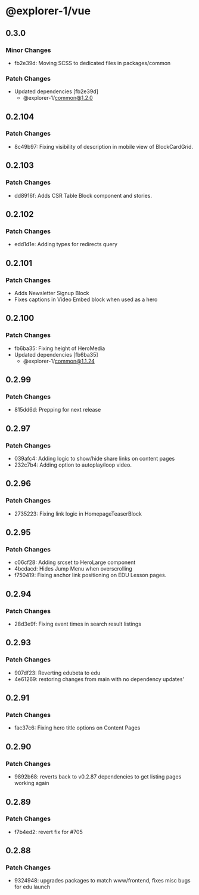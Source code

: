 # @explorer-1/vue

## 0.3.0

### Minor Changes

- fb2e39d: Moving SCSS to dedicated files in packages/common

### Patch Changes

- Updated dependencies [fb2e39d]
  - @explorer-1/common@1.2.0

## 0.2.104

### Patch Changes

- 8c49b97: Fixing visibility of description in mobile view of BlockCardGrid.

## 0.2.103

### Patch Changes

- dd8916f: Adds CSR Table Block component and stories.

## 0.2.102

### Patch Changes

- edd1d1e: Adding types for redirects query

## 0.2.101

### Patch Changes

- Adds Newsletter Signup Block
- Fixes captions in Video Embed block when used as a hero

## 0.2.100

### Patch Changes

- fb6ba35: Fixing height of HeroMedia
- Updated dependencies [fb6ba35]
  - @explorer-1/common@1.1.24

## 0.2.99

### Patch Changes

- 815dd6d: Prepping for next release

## 0.2.97

### Patch Changes

- 039afc4: Adding logic to show/hide share links on content pages
- 232c7b4: Adding option to autoplay/loop video.

## 0.2.96

### Patch Changes

- 2735223: Fixing link logic in HomepageTeaserBlock

## 0.2.95

### Patch Changes

- c06cf28: Adding srcset to HeroLarge component
- 4bcdacd: Hides Jump Menu when overscrolling
- f750419: Fixing anchor link positioning on EDU Lesson pages.

## 0.2.94

### Patch Changes

- 28d3e9f: Fixing event times in search result listings

## 0.2.93

### Patch Changes

- 907df23: Reverting edubeta to edu
- 4e61269: restoring changes from main with no dependency updates'

## 0.2.91

### Patch Changes

- fac37c6: Fixing hero title options on Content Pages

## 0.2.90

### Patch Changes

- 9892b68: reverts back to v0.2.87 dependencies to get listing pages working again

## 0.2.89

### Patch Changes

- f7b4ed2: revert fix for #705

## 0.2.88

### Patch Changes

- 9324948: upgrades packages to match www/frontend, fixes misc bugs for edu launch
